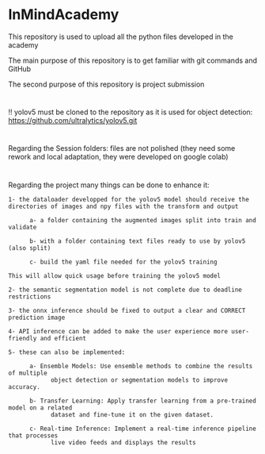 # InMindAcademy
This repository is used to upload all the python files developed in the academy

The main purpose of this repository is to get familiar with git commands and GitHub

The second purpose of this repository is project submission

#

!! yolov5 must be cloned to the repository as it is used for object detection: https://github.com/ultralytics/yolov5.git

#

Regarding the Session folders: files are not polished (they need some rework and local adaptation, they were developed on google colab)

#

Regarding the project many things can be done to enhance it:

    1- the dataloader developped for the yolov5 model should receive the directories of images and npy files with the transform and output 
        
          a- a folder containing the augmented images split into train and validate
        
          b- with a folder containing text files ready to use by yolov5 (also split)
        
          c- build the yaml file needed for the yolov5 training
     
    This will allow quick usage before training the yolov5 model

    2- the semantic segmentation model is not complete due to deadline restrictions
    
    3- the onnx inference should be fixed to output a clear and CORRECT prediction image
    
    4- API inference can be added to make the user experience more user-friendly and efficient
    
    5- these can also be implemented: 
    
          a- Ensemble Models: Use ensemble methods to combine the results of multiple 
                object detection or segmentation models to improve accuracy.
        
          b- Transfer Learning: Apply transfer learning from a pre-trained model on a related 
                dataset and fine-tune it on the given dataset.
        
          c- Real-time Inference: Implement a real-time inference pipeline that processes 
                live video feeds and displays the results
